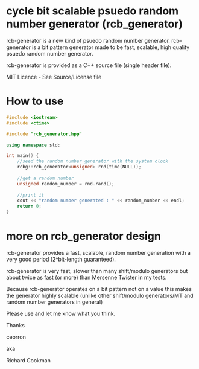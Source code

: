 # cycle bit scalable psuedo random number generator (rcb_generator)

rcb-generator is a new kind of psuedo random number generator. rcb-generator is a bit pattern generator made to be fast, scalable, high quality psuedo random number generator.

rcb-generator is provided as a C++ source file (single header file).

MIT Licence - See Source/License file

# How to use

```C++
#include <iostream>
#include <ctime>

#include "rcb_generator.hpp"

using namespace std;

int main() {
	//seed the random number generator with the system clock
	rcbg::rcb_generator<unsigned> rnd(time(NULL));
	
	//get a random number
	unsigned random_number = rnd.rand();
	
	//print it
	cout << "random number generated : " << random_number << endl;
	return 0;
}
```

# more on rcb_generator design

rcb-generator provides a fast, scalable, random number generation with a very good period (2^bit-length guaranteed).

rcb-generator is very fast, slower than many shift/modulo generators but about twice as fast (or more) than Mersenne Twister in my tests.

Because rcb-generator operates on a bit pattern not on a value this makes the generator highly scalable (unlike other shift/modulo generators/MT and random number generators in general)

Please use and let me know what you think.

Thanks

ceorron

aka

Richard Cookman